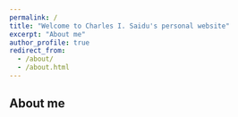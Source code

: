 ```yaml
---
permalink: /
title: "Welcome to Charles I. Saidu's personal website"
excerpt: "About me"
author_profile: true
redirect_from: 
  - /about/
  - /about.html
---
```

## About me
